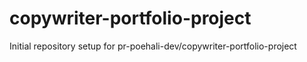 # copywriter-portfolio-project

Initial repository setup for pr-poehali-dev/copywriter-portfolio-project